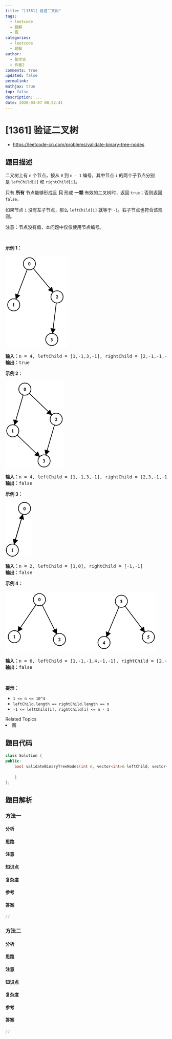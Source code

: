 ```yaml
---
title: "[1361] 验证二叉树"
tags:
  - leetcode
  - 题解
  - 图
categories:
  - leetcode
  - 题解
author:
  - 张学志
  - 作者2
comments: true
updated: false
permalink:
mathjax: true
top: false
description: ...
date: 2020-03-07 00:22:41
---
```



# [1361] 验证二叉树
* https://leetcode-cn.com/problems/validate-binary-tree-nodes


## 题目描述

<p>二叉树上有 <code>n</code>&nbsp;个节点，按从&nbsp;<code>0</code>&nbsp;到 <code>n - 1</code>&nbsp;编号，其中节点&nbsp;<code>i</code>&nbsp;的两个子节点分别是&nbsp;<code>leftChild[i]</code>&nbsp;和&nbsp;<code>rightChild[i]</code>。</p>

<p>只有 <strong>所有</strong> 节点能够形成且 <strong>只</strong> 形成 <strong>一颗</strong>&nbsp;有效的二叉树时，返回&nbsp;<code>true</code>；否则返回 <code>false</code>。</p>

<p>如果节点&nbsp;<code>i</code>&nbsp;没有左子节点，那么&nbsp;<code>leftChild[i]</code>&nbsp;就等于&nbsp;<code>-1</code>。右子节点也符合该规则。</p>

<p>注意：节点没有值，本问题中仅仅使用节点编号。</p>

<p>&nbsp;</p>

<p><strong>示例 1：</strong></p>

<p><strong><img alt="" src="https://raw.githubusercontent.com/algoboy101/LeetCodeCrowdsource/master/imgs/1503_ex1.png" style="height: 287px; width: 195px;"></strong></p>

<pre><strong>输入：</strong>n = 4, leftChild = [1,-1,3,-1], rightChild = [2,-1,-1,-1]
<strong>输出：</strong>true
</pre>

<p><strong>示例 2：</strong></p>

<p><strong><img alt="" src="https://raw.githubusercontent.com/algoboy101/LeetCodeCrowdsource/master/imgs/1503_ex2.png" style="height: 272px; width: 183px;"></strong></p>

<pre><strong>输入：</strong>n = 4, leftChild = [1,-1,3,-1], rightChild = [2,3,-1,-1]
<strong>输出：</strong>false
</pre>

<p><strong>示例 3：</strong></p>

<p><strong><img alt="" src="https://raw.githubusercontent.com/algoboy101/LeetCodeCrowdsource/master/imgs/1503_ex3.png" style="height: 174px; width: 82px;"></strong></p>

<pre><strong>输入：</strong>n = 2, leftChild = [1,0], rightChild = [-1,-1]
<strong>输出：</strong>false
</pre>

<p><strong>示例 4：</strong></p>

<p><strong><img alt="" src="https://raw.githubusercontent.com/algoboy101/LeetCodeCrowdsource/master/imgs/1503_ex4.png" style="height: 191px; width: 470px;"></strong></p>

<pre><strong>输入：</strong>n = 6, leftChild = [1,-1,-1,4,-1,-1], rightChild = [2,-1,-1,5,-1,-1]
<strong>输出：</strong>false
</pre>

<p>&nbsp;</p>

<p><strong>提示：</strong></p>

<ul>
	<li><code>1 &lt;= n &lt;= 10^4</code></li>
	<li><code>leftChild.length == rightChild.length == n</code></li>
	<li><code>-1 &lt;= leftChild[i], rightChild[i] &lt;= n - 1</code></li>
</ul>
<div><div>Related Topics</div><div><li>图</li></div></div>


## 题目代码

```cpp
class Solution {
public:
    bool validateBinaryTreeNodes(int n, vector<int>& leftChild, vector<int>& rightChild) {

    }
};
```


## 题目解析


### 方法一

#### 分析

#### 思路

#### 注意

#### 知识点

#### 复杂度

#### 参考

#### 答案

```cpp
//
```


### 方法二

#### 分析

#### 思路

#### 注意

#### 知识点

#### 复杂度

#### 参考

#### 答案

```cpp
//
```


